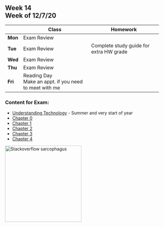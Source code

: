 <meta http-equiv="refresh" content="300"/>

## Week 14<br>Week of 12/7/20   

  |       |Class                  |Homework   |
  |-------|---------              |---------  |
  |**Mon**|Exam Review | |
  |**Tue**|Exam Review |Complete study guide for extra HW grade |
  |**Wed**|Exam Review | |
  |**Thu**|Exam Review | |
  |**Fri**|Reading Day<br>Make an appt. if you need to meet with me | |

  ### Content for Exam:    
  * [Understanding Technology](/ap/curriculum/understanding_technology) - Summer and very start of year
  * [Chapter 0](/ap/curriculum/0)
  * [Chapter 1](/ap/curriculum/1)
  * [Chapter 2](/ap/curriculum/2) 
  * [Chapter 3](/ap/curriculum/4)
  * [Chapter 4](/ap/curriculum/4) 
  
<img src="\ap\assets\img\stackoverflow-god.jpg" alt="Stackoverflow sarcophagus" height="250">